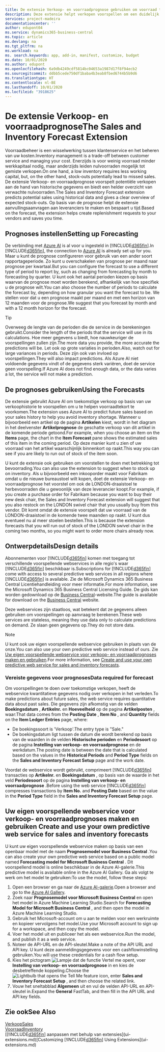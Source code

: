 ```yaml
---
title: De extensie Verkoop- en voorraadprognose gebruiken om voorraad te beheren | Microsoft Docs
description: Deze extensie helpt verkopen voorspellen om een duidelijk overzicht te krijgen van verwachte nulvoorraden en helpt u zelfs aanvullingsorders voor leveranciers te maken.
services: project-madeira
documentationcenter: ''
author: edupont04
ms.service: dynamics365-business-central
ms.topic: article
ms.devlang: na
ms.tgt_pltfrm: na
ms.workload: na
ms. search.keywords: app, add-in, manifest, customize, budget
ms.date: 10/01/2020
ms.author: edupont
ms.openlocfilehash: 6a9db4249cdf5814bc04653a1987d17f8f94ecb2
ms.sourcegitcommit: ddbb5cede750df1baba4b3eab8fbed6744b5b9d6
ms.translationtype: HT
ms.contentlocale: nl-BE
ms.lasthandoff: 10/01/2020
ms.locfileid: "3918625"
---
```

# <a name="the-sales-and-inventory-forecast-extension"></a><span data-ttu-id="b418f-103">De extensie Verkoop- en voorraadprognose</span><span class="sxs-lookup"><span data-stu-id="b418f-103">The Sales and Inventory Forecast Extension</span></span>
<span data-ttu-id="b418f-104">Voorraadbeheer is een wisselwerking tussen klantenservice en het beheren van uw kosten.</span><span class="sxs-lookup"><span data-stu-id="b418f-104">Inventory management is a trade-off between customer service and managing your cost.</span></span> <span data-ttu-id="b418f-105">Enerzijds is voor weinig voorraad minder werkkapitaal nodig, maar anderzijds leiden nulvoorraden mogelijk tot gemiste verkopen.</span><span class="sxs-lookup"><span data-stu-id="b418f-105">On one hand, a low inventory requires less working capital, but, on the other hand, stock-outs potentially lead to missed sales.</span></span> <span data-ttu-id="b418f-106">De extensie Verkoop- en voorraadprognose voorspelt potentiële verkopen aan de hand van historische gegevens en biedt een helder overzicht van verwachte nulvoorraden.</span><span class="sxs-lookup"><span data-stu-id="b418f-106">The Sales and Inventory Forecast extension predicts potential sales using historical data and gives a clear overview of expected stock-outs.</span></span> <span data-ttu-id="b418f-107">Op basis van de prognose helpt de extensie aanvullingsaanvragen aan leveranciers te maken en bespaart u tijd.</span><span class="sxs-lookup"><span data-stu-id="b418f-107">Based on the forecast, the extension helps create replenishment requests to your vendors and saves you time.</span></span>  

## <a name="setting-up-forecasting"></a><span data-ttu-id="b418f-108">Prognoses instellen</span><span class="sxs-lookup"><span data-stu-id="b418f-108">Setting up Forecasting</span></span>
<span data-ttu-id="b418f-109">De verbinding met [Azure AI](https://azure.microsoft.com/overview/ai-platform/) is al voor u ingesteld in [!INCLUDE[d365fin](includes/d365fin_md.md)].</span><span class="sxs-lookup"><span data-stu-id="b418f-109">In [!INCLUDE[d365fin](includes/d365fin_md.md)], the connection to [Azure AI](https://azure.microsoft.com/overview/ai-platform/) is already set up for you.</span></span> <span data-ttu-id="b418f-110">Maar u kunt de prognose configureren voor gebruik van een ander soort rapportageperiode. Zo kunt u overschakelen van prognose per maand naar prognose per kwartaal.</span><span class="sxs-lookup"><span data-stu-id="b418f-110">But you can configure the forecast to use a different type of period to report by, such as changing from forecasting by month to forecasting by quarter.</span></span> <span data-ttu-id="b418f-111">U kunt ook het aantal perioden kiezen op basis waarvan de prognose moet worden berekend, afhankelijk van hoe specifiek u de prognose wilt.</span><span class="sxs-lookup"><span data-stu-id="b418f-111">You can also choose the number of periods to calculate the forecast by, depending on how granular you want the forecast to be.</span></span> <span data-ttu-id="b418f-112">We stellen voor dat u een prognose maakt per maand en met een horizon van 12 maanden voor de prognose.</span><span class="sxs-lookup"><span data-stu-id="b418f-112">We suggest that you forecast by month and with a 12 month horizon for the forecast.</span></span> 

> [!TIP]  
>   <span data-ttu-id="b418f-113">Overweeg de lengte van de perioden die de service in de berekeningen gebruikt.</span><span class="sxs-lookup"><span data-stu-id="b418f-113">Consider the length of the periods that the service will use in its calculations.</span></span> <span data-ttu-id="b418f-114">Hoe meer gegevens u biedt, hoe nauwkeuriger de voorspellingen zullen zijn.</span><span class="sxs-lookup"><span data-stu-id="b418f-114">The more data you provide, the more accurate the predictions will be.</span></span> <span data-ttu-id="b418f-115">Let ook op grote variaties in perioden.</span><span class="sxs-lookup"><span data-stu-id="b418f-115">Also, watch out for large variances in periods.</span></span> <span data-ttu-id="b418f-116">Deze zijn ook van invloed op voorspellingen.</span><span class="sxs-lookup"><span data-stu-id="b418f-116">They will also impact predictions.</span></span> <span data-ttu-id="b418f-117">Als Azure AI niet voldoende gegevens vindt of de gegevens sterk variëren, doet de service geen voorspelling.</span><span class="sxs-lookup"><span data-stu-id="b418f-117">If Azure AI does not find enough data, or the data varies a lot, the service will not make a prediction.</span></span>

## <a name="using-the-forecasts"></a><span data-ttu-id="b418f-118">De prognoses gebruiken</span><span class="sxs-lookup"><span data-stu-id="b418f-118">Using the Forecasts</span></span>
<span data-ttu-id="b418f-119">De extensie gebruikt Azure AI om toekomstige verkoop op basis van uw verkoophistorie te voorspellen om u te helpen voorraadtekort te voorkomen.</span><span class="sxs-lookup"><span data-stu-id="b418f-119">The extension uses Azure AI to predict future sales based on your sales history to help you avoid inventory shortage.</span></span> <span data-ttu-id="b418f-120">Wanneer u bijvoorbeeld een artikel op de pagina **Artikelen** kiest, wordt in het diagram in het deelvenster **Artikelprognose** de geschatte verkoop van dit artikel in de komende periode getoond.</span><span class="sxs-lookup"><span data-stu-id="b418f-120">For example, when you choose an item on the **Items** page, the chart in the **Item Forecast** pane shows the estimated sales of this item in the coming period.</span></span> <span data-ttu-id="b418f-121">Op deze manier kunt u zien of uw voorraad van het artikel waarschijnlijk binnenkort op raakt.</span><span class="sxs-lookup"><span data-stu-id="b418f-121">This way you can see if you are likely to run out of stock of the item soon.</span></span>  

<span data-ttu-id="b418f-122">U kunt de extensie ook gebruiken om voorstellen te doen met betrekking tot bevoorrading.</span><span class="sxs-lookup"><span data-stu-id="b418f-122">You can also use the extension to suggest when to stock up on inventory.</span></span> <span data-ttu-id="b418f-123">Als u bijvoorbeeld een inkooporder maakt voor Fabrikam omdat u de nieuwe bureaustoel wilt kopen, doet de extensie Verkoop- en voorraadprognose het voorstel om ook de LONDON-draaistoel te herbevoorraden die u gewoonlijk van deze leverancier koopt.</span><span class="sxs-lookup"><span data-stu-id="b418f-123">For example, if you create a purchase order for Fabrikam because you want to buy their new desk chair, the Sales and Inventory Forecast extension will suggest that you also restock on the LONDON swivel chair that you usually buy from this vendor.</span></span> <span data-ttu-id="b418f-124">Dit komt omdat de extensie voorspelt dat uw voorraad van de LONDON-draaistoel in de komende twee maanden op raakt. U kunt dus eventueel nu al meer stoelen bestellen.</span><span class="sxs-lookup"><span data-stu-id="b418f-124">This is because the extension forecasts that you will run out of stock of the LONDON swivel chair in the coming two months, so you might want to order more chairs already now.</span></span>  

## <a name="design-details"></a><span data-ttu-id="b418f-125">Ontwerpdetails</span><span class="sxs-lookup"><span data-stu-id="b418f-125">Design details</span></span>
<span data-ttu-id="b418f-126">Abonnementen voor [!INCLUDE[d365fin](includes/d365fin_md.md)] komen met toegang tot verschillende voorspellende webservices in alle regio's waar [!INCLUDE[d365fin](includes/d365fin_md.md)] beschikbaar is.</span><span class="sxs-lookup"><span data-stu-id="b418f-126">Subscriptions for [!INCLUDE[d365fin](includes/d365fin_md.md)] come with access to several predictive web services in all regions where [!INCLUDE[d365fin](includes/d365fin_md.md)] is available.</span></span> <span data-ttu-id="b418f-127">Zie de Microsoft Dynamics 365 Business Central Licentiehandleiding voor meer informatie.</span><span class="sxs-lookup"><span data-stu-id="b418f-127">For more information, see the Microsoft Dynamics 365 Business Central Licensing Guide.</span></span> <span data-ttu-id="b418f-128">De gids kan worden gedownload op de [Business Central](https://dynamics.microsoft.com/en-us/business-central/overview/)-website.</span><span class="sxs-lookup"><span data-stu-id="b418f-128">The guide is available for download on the [Business Central](https://dynamics.microsoft.com/en-us/business-central/overview/) website.</span></span> 

<span data-ttu-id="b418f-129">Deze webservices zijn staatloos, wat betekent dat ze gegevens alleen gebruiken om voorspellingen op aanvraag te berekenen.</span><span class="sxs-lookup"><span data-stu-id="b418f-129">These web services are stateless, meaning they use data only to calculate predictions on demand.</span></span> <span data-ttu-id="b418f-130">Ze slaan geen gegevens op.</span><span class="sxs-lookup"><span data-stu-id="b418f-130">They do not store data.</span></span>

> [!NOTE]  
>   <span data-ttu-id="b418f-131">U kunt ook uw eigen voorspellende webservice gebruiken in plaats van de onze.</span><span class="sxs-lookup"><span data-stu-id="b418f-131">You can also use your own predictive web service instead of ours.</span></span> <span data-ttu-id="b418f-132">Zie [Uw eigen voorspellende webservice voor verkoop- en voorraadprognoses maken en gebruiken](#AnchorText).</span><span class="sxs-lookup"><span data-stu-id="b418f-132">For more information, see [Create and use your own predictive web service for sales and inventory forecasts](#AnchorText).</span></span> 

### <a name="data-required-for-forecast"></a><span data-ttu-id="b418f-133">Vereiste gegevens voor prognoses</span><span class="sxs-lookup"><span data-stu-id="b418f-133">Data required for forecast</span></span>
<span data-ttu-id="b418f-134">Om voorspellingen te doen over toekomstige verkopen, heeft de webservice kwantitatieve gegevens nodig over verkopen in het verleden.</span><span class="sxs-lookup"><span data-stu-id="b418f-134">To make predictions about future sales, the web service requires quantitative data about past sales.</span></span> <span data-ttu-id="b418f-135">Die gegevens zijn afkomstig van de velden **Boekingsdatum** , **Artikelnr.** en **Hoeveelheid** op de pagina **Artikelposten** , waar:</span><span class="sxs-lookup"><span data-stu-id="b418f-135">That data comes from the **Posting Date** , **Item No** , and **Quantity** fields on the **Item Ledger Entries** page, where:</span></span>
-    <span data-ttu-id="b418f-136">De boekingssoort is 'Verkoop'.</span><span class="sxs-lookup"><span data-stu-id="b418f-136">The entry type is "Sale."</span></span>
- <span data-ttu-id="b418f-137">De boekingsdatum ligt tussen de datum die wordt berekend op basis van de waarden in de velden **Historische perioden** en **Periodesoort** op de pagina **Instelling van verkoop- en voorraadprognose** en de werkdatum.</span><span class="sxs-lookup"><span data-stu-id="b418f-137">The posting date is between the date that is calculated based on the values in the **Historical Periods** and **Period Type** fields on the **Sales and Inventory Forecast Setup** page and the work date.</span></span>

<span data-ttu-id="b418f-138">Voordat de webservice wordt gebruikt, comprimeert [!INCLUDE[d365fin](includes/d365fin_md.md)] transacties op **Artikelnr.** en **Boekingsdatum** , op basis van de waarde in het veld **Periodesoort** op de pagina **Instelling van verkoop- en voorraadprognose** .</span><span class="sxs-lookup"><span data-stu-id="b418f-138">Before using the web service [!INCLUDE[d365fin](includes/d365fin_md.md)] compresses transactions by **Item No.** and **Posting Date** based on the value in the **Period Type** field in the **Sales and Inventory Forecast Setup** page.</span></span>

## <a name="create-and-use-your-own-predictive-web-service-for-sales-and-inventory-forecasts"></a><span data-ttu-id="b418f-139"><a name="AnchorText"> </a>Uw eigen voorspellende webservice voor verkoop- en voorraadprognoses maken en gebruiken</span><span class="sxs-lookup"><span data-stu-id="b418f-139"><a name="AnchorText"> </a>Create and use your own predictive web service for sales and inventory forecasts</span></span>
<span data-ttu-id="b418f-140">U kunt uw eigen voorspellende webservice maken op basis van een openbaar model met de naam **Prognosemodel voor Business Central** .</span><span class="sxs-lookup"><span data-stu-id="b418f-140">You can also create your own predictive web service based on a public model named **Forecasting model for Microsoft Business Central** .</span></span> <span data-ttu-id="b418f-141">Dit voorspellend model is online beschikbaar in de Azure AI-galerie.</span><span class="sxs-lookup"><span data-stu-id="b418f-141">This predictive model is available online in the Azure AI Gallery.</span></span> <span data-ttu-id="b418f-142">Ga als volgt te werk om het model te gebruiken:</span><span class="sxs-lookup"><span data-stu-id="b418f-142">To use the model, follow these steps:</span></span>  

1. <span data-ttu-id="b418f-143">Open een browser en ga naar de [Azure AI-galerie](https://go.microsoft.com/fwlink/?linkid=828352).</span><span class="sxs-lookup"><span data-stu-id="b418f-143">Open a browser and go to the [Azure AI Gallery](https://go.microsoft.com/fwlink/?linkid=828352).</span></span>  
2. <span data-ttu-id="b418f-144">Zoek naar **Prognosemodel voor Microsoft Business Central** en open het model in Azure Machine Learning Studio.</span><span class="sxs-lookup"><span data-stu-id="b418f-144">Search for **Forecasting Model for Microsoft Business Central** , and then open the model in Azure Machine Learning Studio.</span></span>  
3. <span data-ttu-id="b418f-145">Gebruik het Microsoft-account om u aan te melden voor een werkruimte en kopieer vervolgens het model.</span><span class="sxs-lookup"><span data-stu-id="b418f-145">Use your Microsoft account to sign up for a workspace, and then copy the model.</span></span>  
4. <span data-ttu-id="b418f-146">Voer het model uit en publiceer het als een webservice.</span><span class="sxs-lookup"><span data-stu-id="b418f-146">Run the model, and publish it as a web service.</span></span>  
5. <span data-ttu-id="b418f-147">Noteer de API-URL en de API-sleutel.</span><span class="sxs-lookup"><span data-stu-id="b418f-147">Make a note of the API URL and API key.</span></span> <span data-ttu-id="b418f-148">U kunt deze aanmeldingsgegevens voor een cashflowinstelling gebruiken.</span><span class="sxs-lookup"><span data-stu-id="b418f-148">You will use these credentials for a cash flow setup.</span></span>  
6. <span data-ttu-id="b418f-149">Kies het pictogram ![Lampje dat de functie Vertel me opent](media/ui-search/search_small.png "Vertel me wat u wilt doen"), voer **Instelling van verkoop- en voorraadprognose** in en kies de desbetreffende koppeling.</span><span class="sxs-lookup"><span data-stu-id="b418f-149">Choose the ![Lightbulb that opens the Tell Me feature](media/ui-search/search_small.png "Tell me what you want to do") icon, enter **Sales and Inventory Forecast Setup** , and then choose the related link.</span></span>  
7. <span data-ttu-id="b418f-150">Vouw het sneltabblad **Algemeen** uit en vul de velden API-URL en API-sleutel in.</span><span class="sxs-lookup"><span data-stu-id="b418f-150">Expand the **General** FastTab, and then fill in the API URL and API key fields.</span></span>  


## <a name="see-also"></a><span data-ttu-id="b418f-151">Zie ook</span><span class="sxs-lookup"><span data-stu-id="b418f-151">See Also</span></span>
[<span data-ttu-id="b418f-152">Verkoop</span><span class="sxs-lookup"><span data-stu-id="b418f-152">Sales</span></span>](sales-manage-sales.md)  
[<span data-ttu-id="b418f-153">Voorraad</span><span class="sxs-lookup"><span data-stu-id="b418f-153">Inventory</span></span>](inventory-manage-inventory.md)  
<span data-ttu-id="b418f-154">[[!INCLUDE[d365fin](includes/d365fin_md.md)] aanpassen met behulp van extensies](ui-extensions.md)</span><span class="sxs-lookup"><span data-stu-id="b418f-154">[Customizing [!INCLUDE[d365fin](includes/d365fin_md.md)] Using Extensions](ui-extensions.md)</span></span>  
